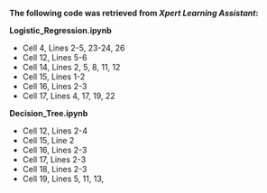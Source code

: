 **The following code was retrieved from *Xpert Learning Assistant*:**

**Logistic_Regression.ipynb**

- Cell 4, Lines 2-5, 23-24, 26
- Cell 12, Lines 5-6
- Cell 14, Lines 2, 5, 8, 11, 12
- Cell 15, Lines 1-2
- Cell 16, Lines 2-3
- Cell 17, Lines 4, 17, 19, 22

**Decision_Tree.ipynb**

- Cell 12, Lines 2-4
- Cell 15, Line 2
- Cell 16, Lines 2-3
- Cell 17, Lines 2-3
- Cell 18, Lines 2-3
- Cell 19, Lines 5, 11, 13, 
